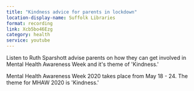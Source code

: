 ```yaml
---
title: "Kindness advice for parents in lockdown"
location-display-name: Suffolk Libraries
format: recording
link: Xcb5bo46Ezg
category: health
service: youtube
---
```


Listen to Ruth Sparshott advise parents on how they can get involved in Mental Health Awareness Week and it's theme of 'Kindness.'

Mental Health Awareness Week 2020 takes place from May 18 - 24. The theme for MHAW 2020 is 'Kindness.'
